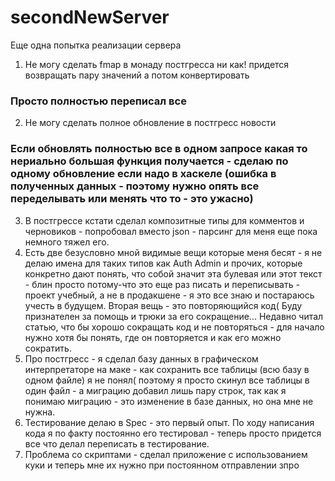 # secondNewServer
Еще одна попытка реализации сервера

1. Не могу сделать fmap в монаду постгресса ни как! придется возвращать пару значений а потом конвертировать
### Просто полностью переписал все 
2. Не могу сделать полное обновление в постгресс новости  
### Если обновлять полностью все в одном запросе какая то нериально большая функция получается - сделаю по одному обновление если надо в хаскеле (ошибка в полученных данных - поэтому нужно опять все переделывать или менять что то - это ужасно)
3. В постгрессе кстати сделал композитные типы для комментов и черновиков - попробовал вместо  json - парсинг для меня еще пока немного тяжел его.
4. Есть две безусловно мной видимые вещи которые меня бесят - я не делаю имена для таких типов как Auth Admin и прочих, которые конкретно дают понять, что собой значит эта булевая или этот текст - блин просто потому-что это еще раз писать и переписывать -  проект учебный, а не в продакшене - я это все знаю и постараюсь учесть в будущем. Вторая вещь - это повторяющийся код( Буду признателен за помощь и трюки за его сокращение... Недавно читал статью, что бы хорошо сокращать код и не повторяться - для начало нужно хотя бы понять, где он повторяется и как его можно сократить.
5. Про постгресс - я сделал базу данных в графическом интерпретаторе на маке - как сохранить все таблицы (всю базу в одном файле) я не понял( поэтому я просто скинул все таблицы в один файл - а миграцию добавил лишь пару строк, так как я понимаю миграцию - это изменение в базе данных, но она мне не нужна.
6. Тестирование делаю в Spec - это первый опыт. По ходу написания кода я по факту постоянно его тестировал - теперь просто придется все что делал переписать в тестирование.
7. Проблема со скриптами - сделал приложение с использованием куки и теперь мне их нужно при постоянном отправлении зпро